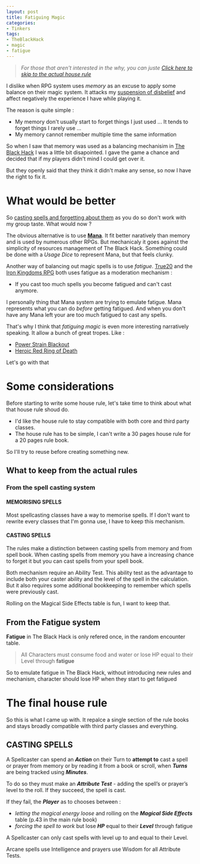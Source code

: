 ```yaml
---
layout: post
title: Fatiguing Magic
categories: 
- Tinkers
tags: 
- TheBlackHack
- magic
- fatigue
---
```


> _For those that aren't interested in the why, you can juste [Click here to skip to the actual house rule](#the-house-rule)_

I dislike when RPG system uses _memory_ as an excuse to apply some balance on their magic system. It attacks my [suspension of disbelief](https://en.wikipedia.org/wiki/Suspension_of_disbelief) and affect negatively the experience I have while playing it.

The reason is quite simple : 
* My memory don't usually start to forget things I just used ... It tends to forget things I rarely use ...
* My memory cannot remember multiple time the same information

So when I saw that memory was used as a balancing mechanisim in [The Black Hack](/tags/TheBlackHack) I was a little bit disapointed. I gave the game a chance and decided that if my players didn't mind I could get over it.

But they openly said that they think it didn't make any sense, so now I have the right to fix it.

# What would be better

So [casting spells and forgetting about them](https://tvtropes.org/pmwiki/pmwiki.php/Main/VancianMagic) as you do so don't work with my group taste. What would now ? 

The obvious alternative is to use [**Mana**](https://tvtropes.org/pmwiki/pmwiki.php/Main/Mana).  It fit better naratively than memory and is used by numerous other RPGs. But mechanicaly it goes against the simplicity of resources management of The Black Hack. Something could be done with a _Usage Dice_ to represent Mana, but that feels clunky. 

Another way of balancing out magic spells is to use  _fatigue_.  [True20](https://greenroninstore.com/collections/true20) and the [Iron Kingdoms RPG](https://store.privateerpress.com/games/iron-kingdoms-rpg) both uses fatigue as a moderation mechanism :

* If you cast too much spells you become fatigued and can't cast anymore.
 
I personally thing that Mana system are trying to emulate fatigue. Mana represents what you can do  _before_  getting fatigued. And when you don't have any Mana left your are too much fatigued to cast any spells. 
 
That's why I think that  _fatiguing magic_  is even more interesting narratively speaking. It allow a bunch of great tropes. Like :
* [Power Strain Blackout](https://tvtropes.org/pmwiki/pmwiki.php/Main/PowerStrainBlackout)
* [Heroic Red Ring of Death](https://tvtropes.org/pmwiki/pmwiki.php/Main/HeroicRROD)

Let's go with that

# Some considerations

Before starting to write some house rule, let's take time to think about what that house rule shoud do.

* I'd like the house rule to stay compatible with both core and third party classes.
* The house rule has to be simple, I can't write a 30 pages house rule for a 20 pages rule book.

So I'll try to reuse before creating something new.

## What to keep from the actual rules

### From the spell casting system 

####  MEMORISING SPELLS
Most spellcasting classes have a way to memorise spells. If I don't want to rewrite every classes that I'm gonna use, I have to keep this mechanism.

#### CASTING SPELLS

The rules make a distinction between casting spells from memory and from spell book. When casting spells from memory you have a increasing chance to forget it but you can cast spells from your spell book.

Both mechanism require an Ability Test. This ability test as the advantage to include both your caster ability and the level of the spell in the calculation. But it also requires some additional bookkeeping to remember which spells were previously cast.

Rolling on the Magical Side Effects table is fun, I want to keep that.
 
## From the Fatigue system
 
**Fatigue** in The Black Hack is only refered once, in the random encounter table.
 
> All Characters must consume food and water or lose HP equal to their Level through **fatigue**

So to emulate fatigue in The Black Hack, without introducing new rules and mechanism, character should lose HP when they start to get fatigued


# The final house rule

So this is what I came up with. It repalce a single section of the rule books and stays broadly compatible with third party classes and everything.

## CASTING SPELLS

 A Spellcaster can spend an **_Action_** on their Turn to **attempt to**  cast a spell or prayer from memory or by reading it from a book or scroll, when **_Turns_** are being tracked using **_Minutes_**.

To do so they must make an **_Attribute Test_** - adding the spell’s or prayer’s level to the roll. If they succeed, the spell is cast. 

If they fail, the **_Player_** as to chooses between :
* _letting the magical energy loose_ and rolling on the **_Magical Side Effects_** table (p.43 in the main rule book)
* _forcing the spell to work_ but lose **_HP_** equal to their **_Level_** through fatigue

A Spellcaster can only cast spells with level up to and equal to their Level.

Arcane spells use Intelligence and prayers use Wisdom for all Attribute Tests.

<!--stackedit_data:
eyJoaXN0b3J5IjpbNTQ0NTk2OTE1LDY2NzMwOTI1NywtMTUzMT
c5MDgxMSwtMTA3NzIxNjI0MSwtMTIwNzYwNzY2OCwzODY4MzA2
NDUsMTU2MTYyMTkwNSwtNzA3NjUyNTE2LC0xNzYxODIyNTY5LC
0xOTM4ODc1Njk1LDE3NzI4NTM2NDcsLTE5NDEzNjY0MDUsLTk3
OTEyNzUxMSwxMzA1MDk2MDc1XX0=
-->